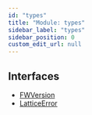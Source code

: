 ```yaml
---
id: "types"
title: "Module: types"
sidebar_label: "types"
sidebar_position: 0
custom_edit_url: null
---
```


## Interfaces

- [FWVersion](../interfaces/types.FWVersion)
- [LatticeError](../interfaces/types.LatticeError)
